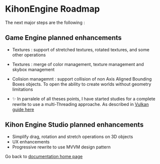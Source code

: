 # KihonEngine Roadmap

The next major steps are the following :

## Game Engine planned enhancements

* Textures : support of stretched textures, rotated textures, and some other operations

* Textures : merge of color management, texture management and skybox management

* Colision managemnt : support collision of non Axis Aligned Bounding Boxes objects. To open the ability to create worlds without geometry limitations

* :sparkles: In parralele of all theses points, I have started studies for a complete rewrite to use a multi-Threading approache. As described in [Vulkan guide here](https://vkguide.dev/docs/extra-chapter/multithreading/)

## Kihon Engine Studio planned enhancements
* Simplify drag, rotation and stretch operations on 3D objects
* UX enhancements
* Progressive rewrite to use MVVM design pattern

Go back to [ documentation home page](../README.md)
